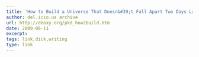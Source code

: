 ```yaml
---
title: 'How to Build a Universe That Doesn&#39;t Fall Apart Two Days Later'
author: del.icio.us archive
url: http://deoxy.org/pkd_how2build.htm
date: 2009-06-11
excerpt: 
tags: link,dick,writing
type: link
---
```

